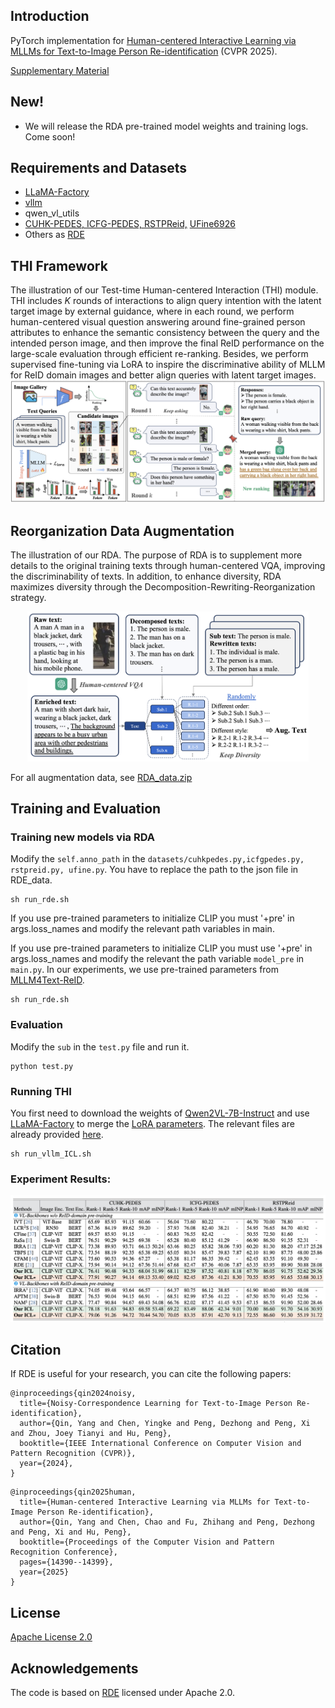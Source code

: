 ## Introduction
PyTorch implementation for [Human-centered Interactive Learning via MLLMs for Text-to-Image Person Re-identification](https://openaccess.thecvf.com/content/CVPR2025/papers/Qin_Human-centered_Interactive_Learning_via_MLLMs_for_Text-to-Image_Person_Re-identification_CVPR_2025_paper.pdf) (CVPR 2025). 

[Supplementary Material](https://openaccess.thecvf.com/content/CVPR2025/supplemental/Qin_Human-centered_Interactive_Learning_CVPR_2025_supplemental.pdf)

## New!
- We will release the RDA pre-trained model weights and training logs. Come soon!
<!-- - We will release code of ICL. Come soon! -->
<!-- - 2025/6/9, we released the code of ICL. -->

## Requirements and Datasets
- [LLaMA-Factory](https://github.com/hiyouga/LLaMA-Factory/)
- [vllm](https://github.com/vllm-project/vllm)
- qwen_vl_utils
- [CUHK-PEDES, ICFG-PEDES, RSTPReid,](https://github.com/anosorae/IRRA/) [UFine6926](https://github.com/Zplusdragon/UFineBench/)
- Others as [RDE](https://github.com/QinYang79/RDE)

## THI Framework
The illustration of our Test-time Human-centered Interaction (THI) module. THI includes $K$ rounds of interactions to align query intention with the latent target image by external guidance, where in each round, we perform human-centered visual question answering around fine-grained person attributes to enhance the semantic consistency between the query and the intended person image, and then improve the final ReID performance on the large-scale evaluation through efficient re-ranking. Besides, we perform supervised fine-tuning via LoRA to inspire the discriminative ability of MLLM for ReID domain images and better align queries with latent target images.
<img src="./src/THI.png" />

## Reorganization Data Augmentation
The illustration of our RDA. The purpose of RDA is to supplement more details to the original training texts through human-centered VQA, improving the discriminability of texts. In addition, to enhance diversity, RDA maximizes diversity through the Decomposition-Rewriting-Reorganization strategy.
<p align="center">
<img src="./src/RDA.png" width="450" />
</p>

For all augmentation data, see [RDA_data.zip](./RDA_data.zip)

## Training and Evaluation

### Training new models via RDA

Modify the  ```self.anno_path``` in the ```datasets/cuhkpedes.py,icfgpedes.py, rstpreid.py, ufine.py```. You have to replace the path to the json file in RDE_data.

```
sh run_rde.sh
```

If you use pre-trained parameters to initialize CLIP you must '+pre' in args.loss_names and modify the relevant path variables in main.

If you use pre-trained parameters to initialize CLIP you must use '+pre' in args.loss_names and modify the relevant the path variable ```model_pre``` in ```main.py```. In our experiments, we use pre-trained parameters from [MLLM4Text-ReID](https://github.com/WentaoTan/MLLM4Text-ReID).
```
sh run_rde.sh
```

### Evaluation
Modify the  ```sub``` in the ```test.py``` file and run it.
```
python test.py
```

### Running THI
You first need to download the weights of [Qwen2VL-7B-Instruct](https://huggingface.co/Qwen/Qwen2-VL-7B-Instruct) and use [LLaMA-Factory](https://github.com/hiyouga/LLaMA-Factory/) to merge the [LoRA parameters](https://huggingface.co/Yangsss/ICL/blob/main/lora.tar.gz). The relevant files are already provided [here](https://huggingface.co/Yangsss/ICL).
```
sh run_vllm_ICL.sh
```
 

### Experiment Results:
<img src="./src/result.png" />


## Citation
If RDE is useful for your research, you can cite the following papers:
```
@inproceedings{qin2024noisy,
  title={Noisy-Correspondence Learning for Text-to-Image Person Re-identification},
  author={Qin, Yang and Chen, Yingke and Peng, Dezhong and Peng, Xi and Zhou, Joey Tianyi and Hu, Peng},
  booktitle={IEEE International Conference on Computer Vision and Pattern Recognition (CVPR)},
  year={2024},
}
```

```
@inproceedings{qin2025human,
  title={Human-centered Interactive Learning via MLLMs for Text-to-Image Person Re-identification},
  author={Qin, Yang and Chen, Chao and Fu, Zhihang and Peng, Dezhong and Peng, Xi and Hu, Peng},
  booktitle={Proceedings of the Computer Vision and Pattern Recognition Conference},
  pages={14390--14399},
  year={2025}
}
```

## License

[Apache License 2.0](http://www.apache.org/licenses/LICENSE-2.0)

## Acknowledgements
The code is based on [RDE](https://github.com/QinYang79/RDE) licensed under Apache 2.0.
